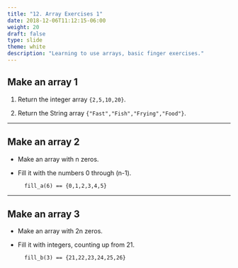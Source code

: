 ```yaml
---
title: "12. Array Exercises 1"
date: 2018-12-06T11:12:15-06:00
weight: 20
draft: false
type: slide
theme: white
description: "Learning to use arrays, basic finger exercises."
---
```


## Make an array 1

1. Return the integer array `{2,5,10,20}`.

2. Return the String array `{"Fast","Fish","Frying","Food"}`.

---

## Make an array 2

* Make an array with n zeros.

* Fill it with the numbers 0 through (n-1).


        fill_a(6) == {0,1,2,3,4,5}

---

## Make an array 3

* Make an array with 2n zeros.

* Fill it with integers, counting up from 21.

        fill_b(3) == {21,22,23,24,25,26}
